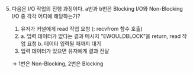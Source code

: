 5. 다음은 I/O 작업의 진행 과정이다. a번과 b번은 Blocking I/O와 Non-Blocking I/O 중 각각 어디에 해당하는가?

   1. 유저가 커널에게 read 작업 요청 (: recvfrom 함수 호출)
   2. a. 입력 데이터가 없다는 결과 메시지 "EWOULDBLOCK"을 return, read 작업 요청
      b. 데이터 입력될 때까지 대기
   3. 입력 데이터가 있으면 유저에게 결과 전달

   → 1번은 Non-Blocking, 2번은 Blocking

